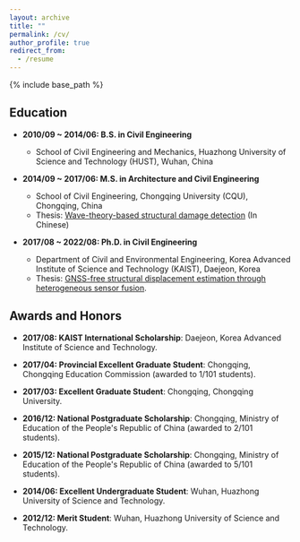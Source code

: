 ```yaml
---
layout: archive
title: ""
permalink: /cv/
author_profile: true
redirect_from:
  - /resume
---
```


{% include base_path %}

## Education

* **2010/09 ~ 2014/06: B.S. in Civil Engineering**
  * School of Civil Engineering and Mechanics, Huazhong University of Science and Technology (HUST), Wuhan, China

* **2014/09 ~ 2017/06: M.S. in Architecture and Civil Engineering**
  * School of Civil Engineering, Chongqing University (CQU), Chongqing, China
  * Thesis: [Wave-theory-based structural damage detection](https://www.cnki.net/KCMS/detail/detail.aspx?dbcode=CMFD&dbname=CMFD201801&filename=1017837569.nh&uniplatform=OVERSEA&v=2QfmS2D99v5aoOT_waGRxMftbo9-Brrs2klZIad8aGlwEGyo80ZkxWCr2Oiwpb6K) (In Chinese)

* **2017/08 ~ 2022/08: Ph.D. in Civil Engineering**
  * Department of Civil and Environmental Engineering, Korea Advanced Institute of Science and Technology (KAIST), Daejeon, Korea
  * Thesis: [GNSS-free structural displacement estimation through heterogeneous sensor fusion](http://library.kaist.ac.kr/search/detail/view.do?bibCtrlNo=1007733&flag=dissertation).
  
## Awards and Honors

* **2017/08: KAIST International Scholarship**: Daejeon, Korea Advanced Institute of Science and Technology.

* **2017/04: Provincial Excellent Graduate Student**: Chongqing, Chongqing Education Commission (awarded to 1/101 students).

* **2017/03: Excellent Graduate Student**: Chongqing, Chongqing University.

* **2016/12: National Postgraduate Scholarship**: Chongqing, Ministry of Education of the People's Republic of China (awarded to 2/101 students). 
 
* **2015/12: National Postgraduate Scholarship**: Chongqing, Ministry of Education of the People's Republic of China (awarded to 5/101 students). 

* **2014/06: Excellent Undergraduate Student**: Wuhan, Huazhong University of Science and Technology.

* **2012/12: Merit Student**: Wuhan, Huazhong University of Science and Technology.

